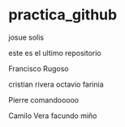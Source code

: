 # practica_github
josue solis

este es el ultimo repositorio

Francisco Rugoso

cristian rivera
octavio farinia

Pierre
comandooooo

Camilo Vera
facundo miño
